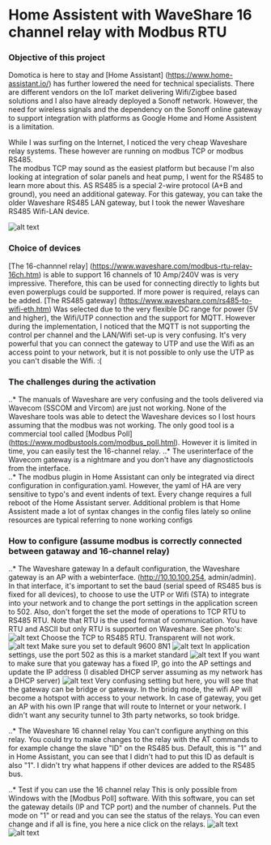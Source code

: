 # Home Assistent with WaveShare 16 channel relay with Modbus RTU

### Objective of this project
Domotica is here to stay and [Home Assistant] (https://www.home-assistant.io/) has further lowered the need for technical specialists.
There are different vendors on the IoT market delivering Wifi/Zigbee based solutions and I also have already deployed a Sonoff network.
However, the need for wireless signals and the dependency on the Sonoff online gateway to support integration with platforms as Google Home and Home Assistent is a limitation.

While I was surfing on the Internet, I noticed the very cheap Waveshare relay systems.  These however are running on modbus TCP or modbus RS485.  
The modbus TCP may sound as the easiest platform but because I'm also looking at integration of solar panels and heat pump, I went for the RS485 to learn more about this.
AS RS485 is a special 2-wire protocol (A+B and ground), you need an additional gateway.  For this gateway, you can take the older Waveshare RS485 LAN gateway, but I took the newer Waveshare RS485 Wifi-LAN device.

![alt text](https://github.com/HenkUyttenhove/waveshare_modbus/blob/main/overview.jpg)


### Choice of devices
[The 16-channnel relay] (https://www.waveshare.com/modbus-rtu-relay-16ch.htm) is able to support 16 channels of 10 Amp/240V was is very impressive.
Therefore, this can be used for connecting directly to lights but even powerplugs could be supported.  If more power is required, relays can be added.
[The RS485 gateway] (https://www.waveshare.com/rs485-to-wifi-eth.htm) Was selected due to the very flexible DC range for power (5V and higher), the Wifi/UTP connection and the support for MQTT.
However during the implementation, I noticed that the MQTT is not supporting the control per channel and the LAN/Wifi set-up is very confusing.  It's very powerful that you can connect the gateway to UTP and use the Wifi as an access point to your network, but it is not possible to only use the UTP as you can't disable the Wifi. :(

### The challenges during the activation
..* The manuals of Waveshare are very confusing and the tools delivered via Wavecom (SSCOM and Vircom) are just not working.  None of the Waveshare tools was able to detect the Waveshare devices so I lost hours assuming that the modbus was not working. The only good tool is a commercial tool called [Modbus Poll] (https://www.modbustools.com/modbus_poll.html).  However it is limited in time, you can easily test the 16-channel relay.
..* The userinterface of the Wavecom gateway is a nightmare and you don't have any diagnostictools from the interface.  
..* The modbus plugin in Home Assistant can only be integrated via direct configuration in configuration.yaml.  However, the yaml of HA are very sensitive to typo's and event indents of text.  Every change requires a full reboot of the Home Assistant server.  Additional problem is that Home Assistent made a lot of syntax changes in the config files lately so online resources are typical referring to none working configs

### How to configure (assume modbus is correctly connected between gataway and 16-channel relay)
..* The Waveshare gateway
In a default configuration, the Waveshare gateway is an AP with a webinterface.  (http://10.10.100.254, admin/admin).  In that interface, it's important to set the baud (serial speed of RS485 bus is fixed for all devices), to choose to use the UTP or Wifi (STA) to integrate into your network and to change the port settings in the application screen to 502.  Also, don't forget the set the mode of operations to TCP RTU to RS485 RTU.  Note that RTU is the used format of communication.  You have RTU and ASCII but only RTU is supported on Waveshare.
See photo's:
![alt text](https://github.com/HenkUyttenhove/waveshare_modbus/blob/main/mode_configuration.png)
Choose the TCP to RS485 RTU.  Transparent will not work.
![alt text](https://github.com/HenkUyttenhove/waveshare_modbus/blob/main/serialSettings.png)
Make sure you set to default 9600 8N1
![alt text](https://github.com/HenkUyttenhove/waveshare_modbus/blob/main/ModBusRTU_port502.png)
In application settings, use the port 502 as this is a market standard
![alt text](https://github.com/HenkUyttenhove/waveshare_modbus/blob/main/LANaccess.png)
If you want to make sure that you gateway has a fixed IP, go into the AP settings and update the IP address (I disabled DHCP server assuming as my network has a DHCP server)
![alt text](https://github.com/HenkUyttenhove/waveshare_modbus/blob/main/routerofbridge.png)
Very confusing setting but here, you will see that the gateway can be bridge or gateway.  In the bridg mode, the wifi AP will become a hotspot with access to your network.  In case of gateway, you get an AP with his own IP range that will route to Internet or your network.  I didn't want any security tunnel to 3th party networks, so took bridge.

..* The Waveshare 16 channel relay
You can't configure anything on this relay.  You could try to make changes to the relay with the AT commands to for example change the slave "ID" on the RS485 bus.  Default, this is "1" and in Home Assistant, you can see that I didn't had to put this ID as default is also "1".   I didn't try what happens if other devices are added to the RS485 bus.  

..* Test if you can use the 16 channel relay
This is only possible from Windows with the [Modbus Poll] software.  With this software, you can set the gateway details (IP and TCP port) and the number of channels.   Put the mode on "1" or read and you can see the status of the relays.  You can even change and if all is fine, you here a nice click on the relays.
![alt text](https://github.com/HenkUyttenhove/waveshare_modbus/blob/main/debug.png)
![alt text](https://github.com/HenkUyttenhove/waveshare_modbus/blob/main/debug2.png)




